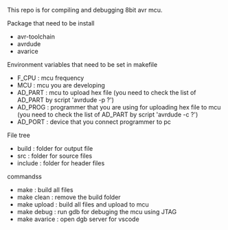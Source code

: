 This repo is for compiling and debugging 8bit avr mcu.

Package that need to be install
 - avr-toolchain
 - avrdude
 - avarice

Environment variables that need to be set in makefile
 - F_CPU : mcu frequency
 - MCU : mcu you are developing
 - AD_PART : mcu to upload hex file (you need to check the list of AD_PART by script 'avrdude -p ?')
 - AD_PROG : programmer that you are using for uploading hex file to mcu (you need to check the list of AD_PART by script 'avrdude -c ?')
 - AD_PORT : device that you connect programmer to pc

File tree
 - build : folder for output file
 - src : folder for source files
 - include : folder for header files

commandss
 - make : build all files
 - make clean : remove the build folder
 - make upload : build all files and upload to mcu
 - make debug : run gdb for debuging the mcu using JTAG
 - make avarice : open dgb server for vscode